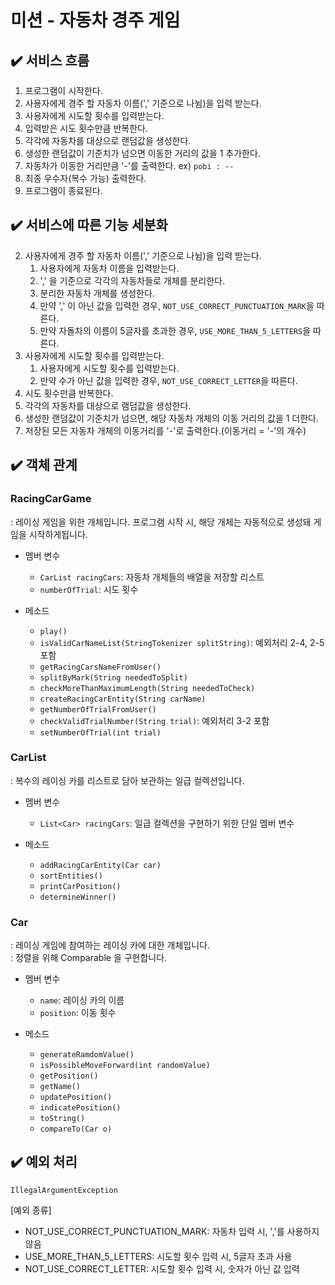 # 미션 - 자동차 경주 게임

## ✔️ 서비스 흐름
1. 프로그램이 시작한다.
2. 사용자에게 경주 할 자동차 이름(',' 기준으로 나뉨)을 입력 받는다.
3. 사용자에게 시도할 횟수를 입력받는다.
4. 입력받은 시도 횟수만큼 반복한다.
5. 각각에 자동차를 대상으로 랜덤값을 생성한다.
6. 생성한 랜덤값이 기준치가 넘으면 이동한 거리의 값을 1 추가한다.
7. 자동차가 이동한 거리만큼 '-'를 출력한다. ex) `pobi : --`
8. 최종 우수자(복수 가능) 출력한다.
9. 프로그램이 종료된다.

## ✔️ 서비스에 따른 기능 세분화
2. 사용자에게 경주 할 자동차 이름(',' 기준으로 나뉨)을 입력 받는다.
   1. 사용자에게 자동차 이름을 입력받는다.
   2. ',' 을 기준으로 각각의 자동차들로 개체를 분리한다. 
   3. 분리한 자동차 개체를 생성한다.
   4. 만약 ',' 이 아닌 값을 입력한 경우, `NOT_USE_CORRECT_PUNCTUATION_MARK`을 따른다.
   5. 만약 자돌차의 이름이 5글자를 초과한 경우, `USE_MORE_THAN_5_LETTERS`을 따른다.
3. 사용자에게 시도할 횟수를 입력받는다.
   1. 사용자에게 시도할 횟수를 입력받는다.
   2. 만약 수가 아닌 값을 입력한 경우, `NOT_USE_CORRECT_LETTER`을 따른다.
4. 시도 횟수만큼 반복한다.
5. 각각의 자동차를 대상으로 램덤값을 생성한다.
6. 생성한 랜덤값이 기준치가 넘으면, 해당 자동차 개체의 이동 거리의 값을 1 더한다.
7. 저장된 모든 자동차 개체의 이동거리를 '-'로 출력한다.(이동거리 = '-'의 개수)

## ✔️ 객체 관계
### RacingCarGame
: 레이싱 게임을 위한 개체입니다. 프로그램 시작 시, 해당 개체는 자동적으로 생성돼 게임을 시작하게됩니다.

- 멤버 변수
  - `CarList racingCars`: 자동차 개체들의 배열을 저장할 리스트
  - `numberOfTrial`: 시도 횟수

- 메소드
    - `play()` 
    - `isValidCarNameList(StringTokenizer splitString)`: 예외처리 2-4, 2-5 포함
    - `getRacingCarsNameFromUser()`
    - `splitByMark(String neededToSplit)`
    - `checkMoreThanMaximumLength(String neededToCheck)`
    - `createRacingCarEntity(String carName)`
    - `getNumberOfTrialFromUser()`
    - `checkValidTrialNumber(String trial)`: 예외처리 3-2 포함
    - `setNumberOfTrial(int trial)`

### CarList
: 복수의 레이싱 카를 리스트로 담아 보관하는 일급 컬렉션입니다.

- 멤버 변수
  - `List<Car> racingCars`: 일급 컬렉션을 구현하기 위한 단일 멤버 변수

- 메소드
  - `addRacingCarEntity(Car car)`
  - `sortEntities()`
  - `printCarPosition()`
  - `determineWinner()`

### Car
: 레이싱 게임에 참여하는 레이싱 카에 대한 개체입니다. <br>
: 정렬을 위해 Comparable 을 구현합니다.

- 멤버 변수
  - `name`: 레이싱 카의 이름
  - `position`: 이동 횟수

- 메소드
  - `generateRamdomValue()`
  - `isPossibleMoveForward(int randomValue)`
  - `getPosition()`
  - `getName()`
  - `updatePosition()`
  - `indicatePosition()`
  - `toString()`
  - `compareTo(Car o)`

## ✔️ 예외 처리
`IllegalArgumentException` <br>

[예외 종류]
- NOT_USE_CORRECT_PUNCTUATION_MARK: 자동차 입력 시, ','를 사용하지 않음
- USE_MORE_THAN_5_LETTERS: 시도할 횟수 입력 시, 5글자 초과 사용
- NOT_USE_CORRECT_LETTER: 시도할 횟수 입력 시, 숫자가 아닌 값 입력
